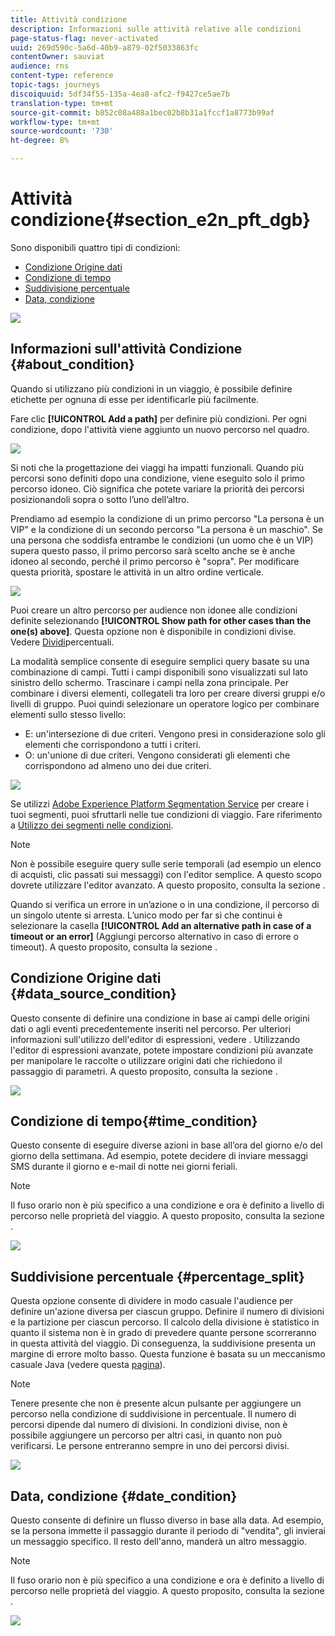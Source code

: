 ```yaml
---
title: Attività condizione
description: Informazioni sulle attività relative alle condizioni
page-status-flag: never-activated
uuid: 269d590c-5a6d-40b9-a879-02f5033863fc
contentOwner: sauviat
audience: rns
content-type: reference
topic-tags: journeys
discoiquuid: 5df34f55-135a-4ea8-afc2-f9427ce5ae7b
translation-type: tm+mt
source-git-commit: b852c08a488a1bec02b8b31a1fccf1a8773b99af
workflow-type: tm+mt
source-wordcount: '730'
ht-degree: 8%

---
```



# Attività condizione{#section_e2n_pft_dgb}

Sono disponibili quattro tipi di condizioni:

* [Condizione Origine dati](#data_source_condition)
* [Condizione di tempo](#time_condition)
* [Suddivisione percentuale](#percentage_split)
* [Data, condizione](#date_condition)

![](../assets/journey49.png)

## Informazioni sull&#39;attività Condizione {#about_condition}

Quando si utilizzano più condizioni in un viaggio, è possibile definire etichette per ognuna di esse per identificarle più facilmente.

Fare clic **[!UICONTROL Add a path]** per definire più condizioni. Per ogni condizione, dopo l&#39;attività viene aggiunto un nuovo percorso nel quadro.

![](../assets/journey47.png)

Si noti che la progettazione dei viaggi ha impatti funzionali. Quando più percorsi sono definiti dopo una condizione, viene eseguito solo il primo percorso idoneo. Ciò significa che potete variare la priorità dei percorsi posizionandoli sopra o sotto l’uno dell’altro.

Prendiamo ad esempio la condizione di un primo percorso &quot;La persona è un VIP&quot; e la condizione di un secondo percorso &quot;La persona è un maschio&quot;. Se una persona che soddisfa entrambe le condizioni (un uomo che è un VIP) supera questo passo, il primo percorso sarà scelto anche se è anche idoneo al secondo, perché il primo percorso è &quot;sopra&quot;. Per modificare questa priorità, spostare le attività in un altro ordine verticale.

![](../assets/journey48.png)

Puoi creare un altro percorso per audience non idonee alle condizioni definite selezionando **[!UICONTROL Show path for other cases than the one(s) above]**. Questa opzione non è disponibile in condizioni divise. Vedere [Dividi](#percentage_split)percentuali.

La modalità semplice consente di eseguire semplici query basate su una combinazione di campi. Tutti i campi disponibili sono visualizzati sul lato sinistro dello schermo. Trascinare i campi nella zona principale. Per combinare i diversi elementi, collegateli tra loro per creare diversi gruppi e/o livelli di gruppo. Puoi quindi selezionare un operatore logico per combinare elementi sullo stesso livello:

* E: un&#39;intersezione di due criteri. Vengono presi in considerazione solo gli elementi che corrispondono a tutti i criteri.
* O: un&#39;unione di due criteri. Vengono considerati gli elementi che corrispondono ad almeno uno dei due criteri.

![](../assets/journey64.png)

Se utilizzi [Adobe Experience Platform Segmentation Service](https://docs.adobe.com/content/help/en/experience-platform/segmentation/home.html) per creare i tuoi segmenti, puoi sfruttarli nelle tue condizioni di viaggio. Fare riferimento a [Utilizzo dei segmenti nelle condizioni](../segment/using-a-segment.md).


>[!NOTE]
>
>Non è possibile eseguire query sulle serie temporali (ad esempio un elenco di acquisti, clic passati sui messaggi) con l&#39;editor semplice. A questo scopo dovrete utilizzare l&#39;editor avanzato. A questo proposito, consulta la sezione [](../expression/expressionadvanced.md).


Quando si verifica un errore in un’azione o in una condizione, il percorso di un singolo utente si arresta. L’unico modo per far sì che continui è selezionare la casella **[!UICONTROL Add an alternative path in case of a timeout or an error]** (Aggiungi percorso alternativo in caso di errore o timeout). A questo proposito, consulta la sezione [](../building-journeys/using-the-journey-designer.md#paths).

## Condizione Origine dati {#data_source_condition}

Questo consente di definire una condizione in base ai campi delle origini dati o agli eventi precedentemente inseriti nel percorso. Per ulteriori informazioni sull&#39;utilizzo dell&#39;editor di espressioni, vedere [](../expression/expressionadvanced.md). Utilizzando l&#39;editor di espressioni avanzate, potete impostare condizioni più avanzate per manipolare le raccolte o utilizzare origini dati che richiedono il passaggio di parametri. A questo proposito, consulta la sezione [](../datasource/external-data-sources.md).

![](../assets/journey50.png)

## Condizione di tempo{#time_condition}

Questo consente di eseguire diverse azioni in base all’ora del giorno e/o del giorno della settimana. Ad esempio, potete decidere di inviare messaggi SMS durante il giorno e e-mail di notte nei giorni feriali.

>[!NOTE]
>
>Il fuso orario non è più specifico a una condizione e ora è definito a livello di percorso nelle proprietà del viaggio. A questo proposito, consulta la sezione [](../building-journeys/timezone-management.md).

![](../assets/journey51.png)

## Suddivisione percentuale {#percentage_split}

Questa opzione consente di dividere in modo casuale l&#39;audience per definire un&#39;azione diversa per ciascun gruppo. Definire il numero di divisioni e la partizione per ciascun percorso. Il calcolo della divisione è statistico in quanto il sistema non è in grado di prevedere quante persone scorreranno in questa attività del viaggio. Di conseguenza, la suddivisione presenta un margine di errore molto basso. Questa funzione è basata su un meccanismo casuale Java (vedere questa [pagina](https://docs.oracle.com/javase/7/docs/api/java/util/Random.html)).

>[!NOTE]
>
>Tenere presente che non è presente alcun pulsante per aggiungere un percorso nella condizione di suddivisione in percentuale. Il numero di percorsi dipende dal numero di divisioni. In condizioni divise, non è possibile aggiungere un percorso per altri casi, in quanto non può verificarsi. Le persone entreranno sempre in uno dei percorsi divisi.


![](../assets/journey52.png)

## Data, condizione {#date_condition}

Questo consente di definire un flusso diverso in base alla data. Ad esempio, se la persona immette il passaggio durante il periodo di &quot;vendita&quot;, gli invierai un messaggio specifico. Il resto dell&#39;anno, manderà un altro messaggio.

>[!NOTE]
>
>Il fuso orario non è più specifico a una condizione e ora è definito a livello di percorso nelle proprietà del viaggio. A questo proposito, consulta la sezione [](../building-journeys/timezone-management.md).

![](../assets/journey53.png)

